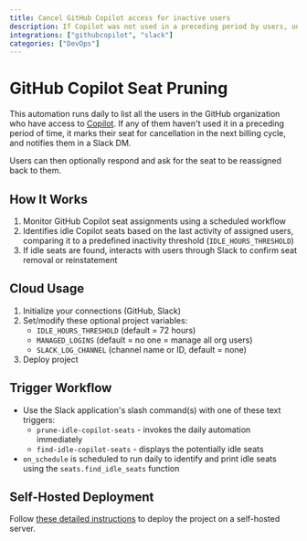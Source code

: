 ```yaml
---
title: Cancel GitHub Copilot access for inactive users
description: If Copilot was not used in a preceding period by users, unsubscribe and notify them in Slack. Users can ask for their subscription to be reinstated.
integrations: ["githubcopilot", "slack"]
categories: ["DevOps"]
---
```


# GitHub Copilot Seat Pruning

This automation runs daily to list all the users in the GitHub organization
who have access to [Copilot](https://github.com/features/copilot). If any of
them haven't used it in a preceding period of time, it marks their seat for
cancellation in the next billing cycle, and notifies them in a Slack DM.

Users can then optionally respond and ask for the seat to be reassigned back
to them.

## How It Works

1. Monitor GitHub Copilot seat assignments using a scheduled workflow
2. Identifies idle Copilot seats based on the last activity of assigned users, comparing it to a predefined inactivity threshold (`IDLE_HOURS_THRESHOLD`)
3. If idle seats are found, interacts with users through Slack to confirm seat removal or reinstatement

## Cloud Usage

1. Initialize your connections (GitHub, Slack)
2. Set/modify these optional project variables:
   - `IDLE_HOURS_THRESHOLD` (default = 72 hours)
   - `MANAGED_LOGINS` (default = no one = manage all org users)
   - `SLACK_LOG_CHANNEL` (channel name or ID, default = none)
3. Deploy project

## Trigger Workflow

- Use the Slack application's slash command(s) with one of these text triggers:
  - `prune-idle-copilot-seats` - invokes the daily automation immediately
  - `find-idle-copilot-seats` - displays the potentially idle seats
- `on_schedule` is scheduled to run daily to identify and print idle seats using the `seats.find_idle_seats` function

## Self-Hosted Deployment

Follow [these detailed instructions](https://docs.autokitteh.com/get_started/deployment) to deploy the project on a self-hosted server.
